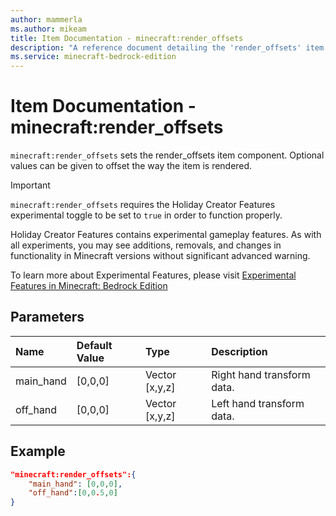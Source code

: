 ```yaml
---
author: mammerla
ms.author: mikeam
title: Item Documentation - minecraft:render_offsets
description: "A reference document detailing the 'render_offsets' item component"
ms.service: minecraft-bedrock-edition
---
```


# Item Documentation - minecraft:render_offsets

`minecraft:render_offsets` sets the render_offsets item component. Optional values can be given to offset the way the item is rendered.

>[!IMPORTANT]
> `minecraft:render_offsets` requires the Holiday Creator Features experimental toggle to be set to `true` in order to function properly.
>
>Holiday Creator Features contains experimental gameplay features. As with all experiments, you may see additions, removals, and changes in functionality in Minecraft versions without significant advanced warning.
>
>To learn more about Experimental Features, please visit [Experimental Features in Minecraft: Bedrock Edition](../../../../../Documents/ExperimentalFeaturesToggle.md)

## Parameters

|Name |Default Value  |Type  |Description  |
|:----------|:----------|:----------|:----------|
|main_hand|[0,0,0] |Vector [x,y,z]|Right hand transform data.|
|off_hand|[0,0,0] |Vector [x,y,z]|Left hand transform data.|

## Example

```json
"minecraft:render_offsets":{
    "main_hand": [0,0,0],
    "off_hand":[0,0.5,0]
}
```
